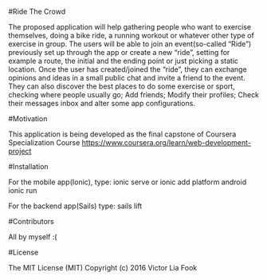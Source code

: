 #Ride The Crowd

The proposed application will help gathering people who want to exercise themselves, doing a bike ride, a running workout or whatever other type of exercise in group.
The users will be able to join an event(so-called “Ride”) previously set up through the app or create a new “ride”, setting  for example a route, the initial and the ending point or just picking a static location. Once the user has created/joined the “ride”, they can exchange opinions and ideas in a small public chat and invite a friend to the event.
They can also discover the best places to do some exercise or sport, checking where people usually go; Add friends; Modify their profiles; Check their messages inbox and alter some app configurations.

#Motivation

This application is being developed as the final capstone of Coursera Specialization Course https://www.coursera.org/learn/web-development-project

#Installation

For the mobile app(Ionic), type: 
ionic serve 
or 
ionic add platform android
ionic run

For the backend app(Sails) type:
sails lift

#Contributors

All by myself :(

#License

The MIT License (MIT)
Copyright (c) 2016 Victor Lia Fook
